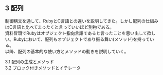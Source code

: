 ## 3 配列
制御構文を通して、RubyとC言語との違いを説明してきた。しかし配列の仕組みはC言語と比べてまったくと言っていいほど別物である。  
資料冒頭でRubyはオブジェクト指向言語であると言ったことを思い出して欲しい。Rubyにおいて、配列もオブジェクトであり振る舞い(メソッド)を持っている。  
以降、配列の基本的な使い方とメソッドの動きを説明していく。  

3.1 配列の生成とメソッド  
3.2 ブロック付きメソッドとイテレータ  